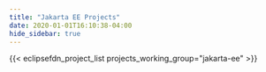 ```yaml
---
title: "Jakarta EE Projects"
date: 2020-01-01T16:10:38-04:00
hide_sidebar: true
---
```


{{< eclipsefdn_project_list projects_working_group="jakarta-ee" >}}